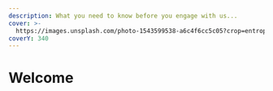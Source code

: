 ```yaml
---
description: What you need to know before you engage with us...
cover: >-
  https://images.unsplash.com/photo-1543599538-a6c4f6cc5c05?crop=entropy&cs=srgb&fm=jpg&ixid=M3wxOTcwMjR8MHwxfHNlYXJjaHw0fHx3ZWxjb21lfGVufDB8fHx8MTcwOTM2ODA1OXww&ixlib=rb-4.0.3&q=85
coverY: 340
---
```


# Welcome

